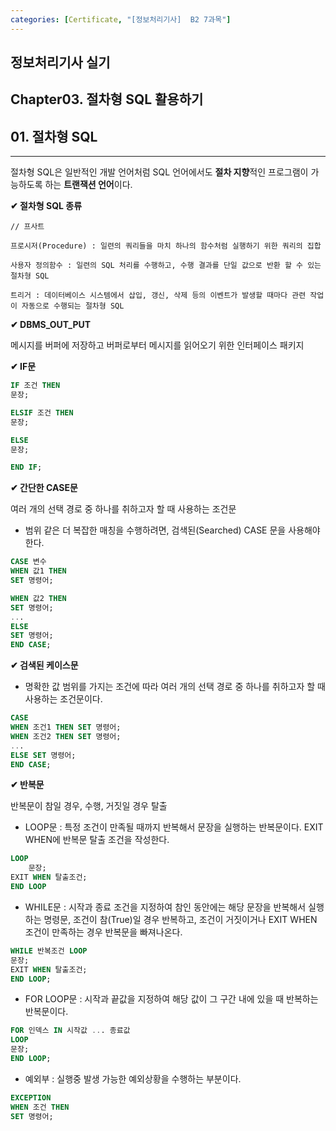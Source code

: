 ```yaml
---
categories: [Certificate, "[정보처리기사]  B2 7과목"]
---
```


## 정보처리기사 실기

## Chapter03. 절차형 SQL 활용하기

## 01. 절차형 SQL 

<hr>

절차형 SQL은 일반적인 개발 언어처럼 SQL 언어에서도 **절차 지향**적인 프로그램이 가능하도록 하는 **트랜잭션 언어**이다.

**✔ 절차형 SQL 종류**

```
// 프사트

프로시저(Procedure) : 일련의 쿼리들을 마치 하나의 함수처럼 실행하기 위한 쿼리의 집합

사용자 정의함수 : 일련의 SQL 처리를 수행하고, 수행 결과를 단일 값으로 반환 할 수 있는 절차형 SQL

트리거 : 데이터베이스 시스템에서 삽입, 갱신, 삭제 등의 이벤트가 발생할 때마다 관련 작업이 자동으로 수행되는 절차형 SQL
```

**✔ DBMS_OUT_PUT**

메시지를 버퍼에 저장하고 버퍼로부터 메시지를 읽어오기 위한 인터페이스 패키지

**✔ IF문**

```sql
IF 조건 THEN
문장;

ELSIF 조건 THEN
문장;

ELSE
문장;

END IF;
```

**✔ 간단한 CASE문**

여러 개의 선택 경로 중 하나를 취하고자 할 때 사용하는 조건문

- 범위 같은 더 복잡한 매칭을 수행하려면, 검색된(Searched) CASE 문을 사용해야 한다.

```sql
CASE 변수
WHEN 값1 THEN
SET 명령어;

WHEN 값2 THEN
SET 명령어;
...
ELSE
SET 명령어;
END CASE;
```

**✔ 검색된 케이스문**

- 명확한 값 범위를 가지는 조건에 따라 여러 개의 선택 경로 중 하나를 취하고자 할 때 사용하는 조건문이다.


```sql
CASE
WHEN 조건1 THEN SET 명령어;
WHEN 조건2 THEN SET 명령어;
...
ELSE SET 명령어;
END CASE;
```

**✔ 반복문**

반복문이 참일 경우, 수행, 거짓일 경우 탈출

- LOOP문 : 특정 조건이 만족될 때까지 반복해서 문장을 실행하는 반복문이다. EXIT WHEN에 반복문 탈출 조건을 작성한다.

```sql
LOOP
    문장;
EXIT WHEN 탈출조건;
END LOOP
```

- WHILE문 : 시작과 종료 조건을 지정하여 참인 동안에는 해당 문장을 반복해서 실행하는 명령문, 조건이 참(True)일 경우 반복하고, 조건이 거짓이거나 EXIT WHEN 조건이 만족하는 경우 반복문을 빠져나온다.

```sql
WHILE 반복조건 LOOP
문장;
EXIT WHEN 탈출조건;
END LOOP;
```

- FOR LOOP문 : 시작과 끝값을 지정하여 해당 값이 그 구간 내에 있을 때 반복하는 반복문이다.

```sql
FOR 인덱스 IN 시작값 ... 종료값
LOOP
문장;
END LOOP;
```

- 예외부 : 실행중 발생 가능한 예외상황을 수행하는 부분이다.

```sql
EXCEPTION
WHEN 조건 THEN
SET 명령어;
```
